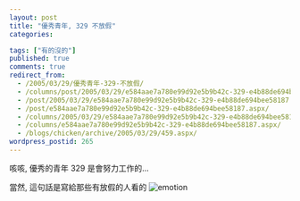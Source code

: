 ```yaml
---
layout: post
title: "優秀青年, 329 不放假"
categories:

tags: ["有的沒的"]
published: true
comments: true
redirect_from:
  - /2005/03/29/優秀青年-329-不放假/
  - /columns/post/2005/03/29/e584aae7a780e99d92e5b9b42c-329-e4b88de694bee58187.aspx/
  - /post/2005/03/29/e584aae7a780e99d92e5b9b42c-329-e4b88de694bee58187.aspx/
  - /post/e584aae7a780e99d92e5b9b42c-329-e4b88de694bee58187.aspx/
  - /columns/2005/03/29/e584aae7a780e99d92e5b9b42c-329-e4b88de694bee58187.aspx/
  - /columns/e584aae7a780e99d92e5b9b42c-329-e4b88de694bee58187.aspx/
  - /blogs/chicken/archive/2005/03/29/459.aspx/
wordpress_postid: 265
---
```


咳咳, 優秀的青年 329 是會努力工作的...

當然, 這句話是寫給那些有放假的人看的 ![emotion](/images/2005-03-29-excellent-youth-no-holiday-329/emotion-39.gif)

